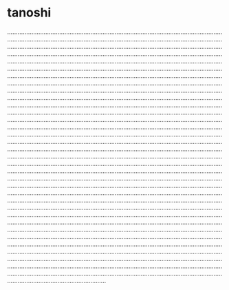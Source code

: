 # tanoshi

.................................................................................................................................................................................................................................................................................................................................................................................................................................................................................................................................................................................................................................................................................................................................................................................................................................................................................................................................................................................................................................................................................................................................................................................................................................................................................................................................................................................................................................................................................................................................................................................................................................................................................................................................................................................................................................................................................................................................................................................................................................................................................................................................................................................................................................................................................................................................................................................................................................................................................................................................................................................................................................................................................................................................................................................................................................................................................................................................................................................................................................................................................................................................................................................................................................................................................................................................................................................................................................................................................................................................................................................................................................................................................................................................................................................................................................................................................................................................................................................................................................................................................................................................................................................................................................................................................................................................................................................................................................................